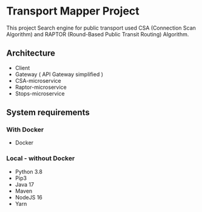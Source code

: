 # Transport Mapper Project

This project Search engine for public transport used CSA (Connection Scan Algorithm) and RAPTOR (Round-Based Public Transit Routing) Algorithm.

## Architecture
- Client
- Gateway ( API Gateway simplified )
- CSA-microservice
- Raptor-microservice
- Stops-microservice

## System requirements
### With Docker
- Docker

### Local - without Docker
- Python 3.8
- Pip3
- Java 17
- Maven
- NodeJS 16
- Yarn